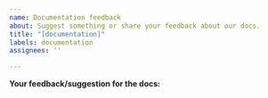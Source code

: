 ```yaml
---
name: Documentation feedback
about: Suggest something or share your feedback about our docs.
title: "[documentation]"
labels: documentation
assignees: ''

---
```


<!-- Text in these blocks, or in [//]: # <text> will NOT be
visible in the issue. They are just comments to guide you through
the issue creation process. Please, do not type anything in them.
You can also remove them if you want. -->

__Your feedback/suggestion for the docs:__

[//]: # "Please, tell us your feedback/suggestion about our documentation."

<!--
You can share your feedback or send us a suggestion on how we can
improve the documentation. Remember to be nice, polite, and respectful!
-->
